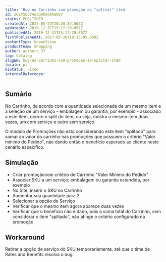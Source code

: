 ```yaml
---
title: 'Bug no Carrinho com promoção ao "splitar" item'
id: 26EY5QcY4wcGm88okke8SY
status: PUBLISHED
createdAt: 2017-05-24T20:20:57.562Z
updatedAt: 2019-12-31T15:17:20.897Z
publishedAt: 2019-12-31T15:17:20.897Z
firstPublishedAt: 2017-05-26T19:35:05.050Z
contentType: knownIssue
productTeam: Shopping
author: authors_37
tag: Catalog
slugEN: bug-no-carrinho-com-promocao-ao-splitar-item
locale: pt
kiStatus: Fixed
internalReference: 
---
```


## Sumário

No Carrinho, de acordo com a quantidade selecionada de um mesmo item e a seleção de um serviço - embalagem ou garantia, por exemplo - associado a este item, ocorre o split do item, ou seja, mostra o mesmo item duas vezes, um com serviço e outro sem serviço.

O módulo de Promoções não esta considerando este ítem "splitado" para somar ao valor do carrinho nas promoções que possuem o critério "Valor minimo do Pedido", não dando então o benefício esperado ao cliente neste cenário específico.

## Simulação

- Criar promoçãocom critério de Carrinho "Valor Minimo do Pedido"
- Associar SKU a um serviço: embalagem ou garantia estendida, por exemplo
- No Site, inserir o SKU no Carrinho
- Aumentar sua quantidade para 2
- Selecionar a opção de Serviço
- Verificar que o mesmo item agora aparece duas vezes
- Verificar que o beneficio não é dado, pois a soma total do Carrinho, sem considerar o item "splitado", não atinge o critério configurado na promoção



## Workaround

Retirar a opção de serviço do SKU temporariamente, até que o time de Rates and Benefits resolva o bug.

